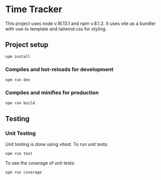 # Time Tracker

This project uses node v.16.13.1 and npm v.8.1.2. It uses vite as a bundler with vue-ts template and tailwind css for styling. 
## Project setup

```
npm install
```

### Compiles and hot-reloads for development

```
npm run dev
```
### Compiles and minifies for production

```
npm run build
```

## Testing

### Unit Testing
Unit testing is done using vitest. To run unit tests:
```
npm run test
```
To see the coverage of unit tests:
```
npm run coverage
```
